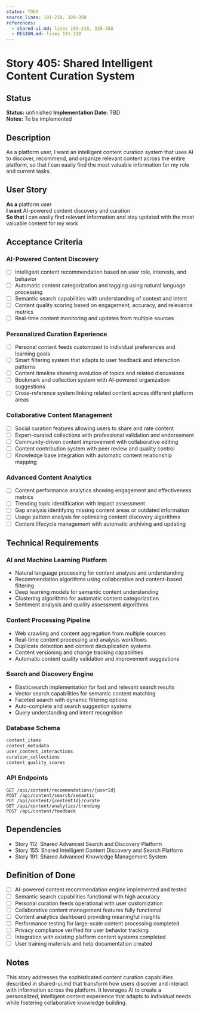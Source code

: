 ```yaml
---
status: TODO
source_lines: 191-218, 320-350
references:
  - shared-ui.md: lines 191-218, 320-350
  - DESIGN.md: lines 191-218
---
```

# Story 405: Shared Intelligent Content Curation System

## Status
**Status:** unfinished
**Implementation Date:** TBD  
**Notes:** To be implemented

## Description

As a platform user, I want an intelligent content curation system that uses AI to discover, recommend, and organize relevant content across the entire platform, so that I can easily find the most valuable information for my role and current tasks.

## User Story

**As a** platform user  
**I want** AI-powered content discovery and curation  
**So that** I can easily find relevant information and stay updated with the most valuable content for my work

## Acceptance Criteria

### AI-Powered Content Discovery
- [ ] Intelligent content recommendation based on user role, interests, and behavior
- [ ] Automatic content categorization and tagging using natural language processing
- [ ] Semantic search capabilities with understanding of context and intent
- [ ] Content quality scoring based on engagement, accuracy, and relevance metrics
- [ ] Real-time content monitoring and updates from multiple sources

### Personalized Curation Experience
- [ ] Personal content feeds customized to individual preferences and learning goals
- [ ] Smart filtering system that adapts to user feedback and interaction patterns
- [ ] Content timeline showing evolution of topics and related discussions
- [ ] Bookmark and collection system with AI-powered organization suggestions
- [ ] Cross-reference system linking related content across different platform areas

### Collaborative Content Management
- [ ] Social curation features allowing users to share and rate content
- [ ] Expert-curated collections with professional validation and endorsement
- [ ] Community-driven content improvement with collaborative editing
- [ ] Content contribution system with peer review and quality control
- [ ] Knowledge base integration with automatic content relationship mapping

### Advanced Content Analytics
- [ ] Content performance analytics showing engagement and effectiveness metrics
- [ ] Trending topic identification with impact assessment
- [ ] Gap analysis identifying missing content areas or outdated information
- [ ] Usage pattern analysis for optimizing content discovery algorithms
- [ ] Content lifecycle management with automatic archiving and updating

## Technical Requirements

### AI and Machine Learning Platform
- Natural language processing for content analysis and understanding
- Recommendation algorithms using collaborative and content-based filtering
- Deep learning models for semantic content understanding
- Clustering algorithms for automatic content categorization
- Sentiment analysis and quality assessment algorithms

### Content Processing Pipeline
- Web crawling and content aggregation from multiple sources
- Real-time content processing and analysis workflows
- Duplicate detection and content deduplication systems
- Content versioning and change tracking capabilities
- Automatic content quality validation and improvement suggestions

### Search and Discovery Engine
- Elasticsearch implementation for fast and relevant search results
- Vector search capabilities for semantic content matching
- Faceted search with dynamic filtering options
- Auto-complete and search suggestion systems
- Query understanding and intent recognition

### Database Schema
```sql
content_items
content_metadata
user_content_interactions
curation_collections
content_quality_scores
```

### API Endpoints
```
GET /api/content/recommendations/{userId}
POST /api/content/search/semantic
PUT /api/content/{contentId}/curate
GET /api/content/analytics/trending
POST /api/content/feedback
```

## Dependencies
- Story 112: Shared Advanced Search and Discovery Platform
- Story 155: Shared Intelligent Content Discovery and Search Platform
- Story 191: Shared Advanced Knowledge Management System

## Definition of Done
- [ ] AI-powered content recommendation engine implemented and tested
- [ ] Semantic search capabilities functional with high accuracy
- [ ] Personal curation feeds operational with user customization
- [ ] Collaborative content management features fully functional
- [ ] Content analytics dashboard providing meaningful insights
- [ ] Performance testing for large-scale content processing completed
- [ ] Privacy compliance verified for user behavior tracking
- [ ] Integration with existing platform content systems completed
- [ ] User training materials and help documentation created

## Notes
This story addresses the sophisticated content curation capabilities described in shared-ui.md that transform how users discover and interact with information across the platform. It leverages AI to create a personalized, intelligent content experience that adapts to individual needs while fostering collaborative knowledge building.
